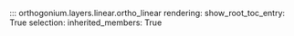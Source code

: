 ::: orthogonium.layers.linear.ortho_linear
    rendering:
        show_root_toc_entry: True
    selection:
        inherited_members: True
